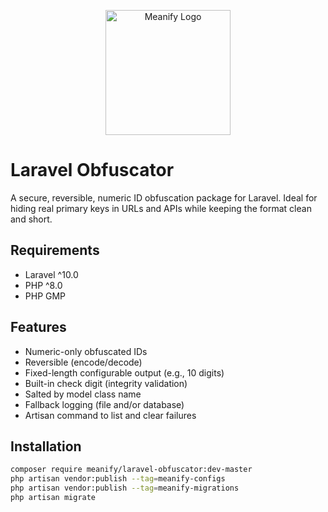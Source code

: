 <p align="center">
  <a href="https://www.meanify.co?from=github&lib=laravel-permissions">
    <img src="https://meanify.co/assets/core/img/logo/png/meanify_color_dark_horizontal_02.png" width="200" alt="Meanify Logo" />
  </a>
</p>

# Laravel Obfuscator


A secure, reversible, numeric ID obfuscation package for Laravel. Ideal for hiding real primary keys in URLs and APIs while keeping the format clean and short.

## Requirements

- Laravel ^10.0
- PHP ^8.0
- PHP GMP

## Features

- Numeric-only obfuscated IDs
- Reversible (encode/decode)
- Fixed-length configurable output (e.g., 10 digits)
- Built-in check digit (integrity validation)
- Salted by model class name
- Fallback logging (file and/or database)
- Artisan command to list and clear failures

## Installation

```bash
composer require meanify/laravel-obfuscator:dev-master
php artisan vendor:publish --tag=meanify-configs
php artisan vendor:publish --tag=meanify-migrations
php artisan migrate